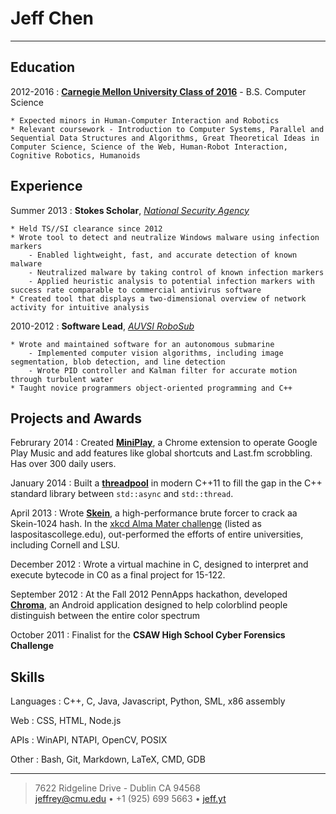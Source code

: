 Jeff Chen
=========================

----

Education
--------------------

2012-2016
:   **[Carnegie Mellon University Class of 2016](http://cmu.edu)** - B.S. Computer Science

    * Expected minors in Human-Computer Interaction and Robotics
    * Relevant coursework - Introduction to Computer Systems, Parallel and Sequential Data Structures and Algorithms, Great Theoretical Ideas in Computer Science, Science of the Web, Human-Robot Interaction, Cognitive Robotics, Humanoids

Experience
--------------------

Summer 2013
:   **Stokes Scholar**, *[National Security Agency](https://nsa.gov/)*

    * Held TS//SI clearance since 2012
    * Wrote tool to detect and neutralize Windows malware using infection markers
        - Enabled lightweight, fast, and accurate detection of known malware
        - Neutralized malware by taking control of known infection markers
        - Applied heuristic analysis to potential infection markers with success rate comparable to commercial antivirus software
    * Created tool that displays a two-dimensional overview of network activity for intuitive analysis

2010-2012
:   **Software Lead**, *[AUVSI RoboSub](http://avbotz.com/)*

    * Wrote and maintained software for an autonomous submarine
        - Implemented computer vision algorithms, including image segmentation, blob detection, and line detection
        - Wrote PID controller and Kalman filter for accurate motion through turbulent water
    * Taught novice programmers object-oriented programming and C++


Projects and Awards
----------------------------------

Februrary 2014
:   Created **[MiniPlay](https://github.com/iambald/MiniPlay)**, a Chrome extension to operate Google Play Music and add features like global shortcuts and Last.fm scrobbling. Has over 300 daily users.

January 2014
:   Built a **[threadpool](https://github.com/iambald/threadpool)** in modern C++11 to fill the gap in the C++ standard library between `std::async` and `std::thread`.

April 2013
:   Wrote **[Skein](https://github.com/iambald/Skein)**, a high-performance brute forcer to crack aa Skein-1024 hash. In the [xkcd Alma Mater challenge](http://xkcd.com/1193) (listed as laspositascollege.edu), out-performed the efforts of entire universities, including Cornell and LSU.

December 2012
:   Wrote a virtual machine in C, designed to interpret and execute bytecode in C0 as a final project for 15-122.

September 2012
:   At the Fall 2012 PennApps hackathon, developed **[Chroma](https://github.com/iambald/Chroma)**, an Android application designed to help colorblind people distinguish between the entire color spectrum

October 2011
:   Finalist for the **CSAW High School Cyber Forensics Challenge**


Skills
------------------------

Languages
:   C++, C, Java, Javascript, Python, SML, x86 assembly

Web
:   CSS, HTML, Node.js

APIs
:   WinAPI, NTAPI, OpenCV, POSIX

Other
:   Bash, Git, Markdown, LaTeX, CMD, GDB


----

>  7622 Ridgeline Drive - Dublin CA 94568\
> <jeffrey@cmu.edu> • +1 (925) 699 5663 • [jeff.yt](http://jeff.yt)
